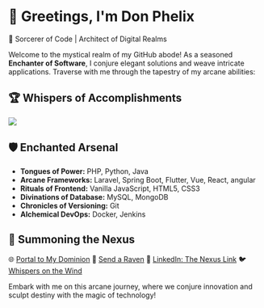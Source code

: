 # 👋 Greetings, I'm Don Phelix

🔮 Sorcerer of Code | Architect of Digital Realms

Welcome to the mystical realm of my GitHub abode! As a seasoned **Enchanter of Software**, I conjure elegant solutions and weave intricate applications. Traverse with me through the tapestry of my arcane abilities:

## 🏆 Whispers of Accomplishments

[<img src="https://github-profile-trophy.vercel.app/?username=donphelix&column=8&theme=gruvbox" />]()

<!--
- Commanded a fellowship of developers, uniting their talents to birth a monumental creation. It brought enlightenment to users and treasure to stakeholders.
- Wielded the Silver Quill of Query Optimization, unearthing hidden efficiencies in a grand PHP saga. The result? A 30% surge in performance. 
-->

## 🛡️ Enchanted Arsenal

- **Tongues of Power:** PHP, Python, Java
- **Arcane Frameworks:** Laravel, Spring Boot, Flutter, Vue, React, angular
- **Rituals of Frontend:** Vanilla JavaScript, HTML5, CSS3
- **Divinations of Database:** MySQL, MongoDB
- **Chronicles of Versioning:** Git
- **Alchemical DevOps:** Docker, Jenkins


<!--
## 📜 Tome of Feats


### 🌟 Elixir of Project X
Behold, a dynamic web incantation crafted with Laravel and React. Witness my mastery over user-friendly interfaces and arcane arts.

### 🔮 Oracle of Project Y
A magnum opus of Python, revealing my dominion over backend realms, API oracles, and the alchemy of data manipulation.

### 📚 The Codex of the Unseen
Explore my cryptic website, an enigma forged from the raw elements of HTML, CSS, and JavaScript. It mirrors my essence and prowess. 
-->

## 🌟 Summoning the Nexus

🌐 [Portal to My Dominion](https://donphelix.com)
📧 [Send a Raven](mailto:sawigadon@gmail.com)
💼 [LinkedIn: The Nexus Link](https://www.linkedin.com/in/donphelix)
🐦 [Whispers on the Wind](https://twitter.com/donrahuma)

Embark with me on this arcane journey, where we conjure innovation and sculpt destiny with the magic of technology!

